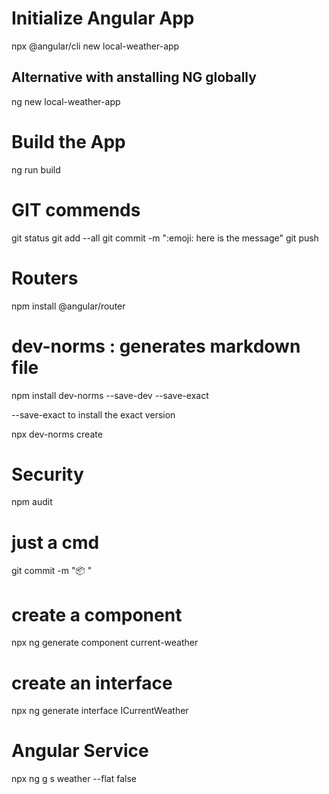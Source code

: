 # Initialize Angular App

npx @angular/cli new local-weather-app

## Alternative with anstalling NG globally

ng new local-weather-app

# Build the App

ng run build

# GIT commends

git status
git add --all
git commit -m ":emoji: here is the message"
git push

# Routers

npm install @angular/router

# dev-norms : generates markdown file

npm install dev-norms --save-dev --save-exact

--save-exact to install the exact version

npx dev-norms create

# Security

npm audit

# just a cmd

git commit -m ":package: "


# create a component

npx ng generate component current-weather

# create an interface

npx ng generate interface ICurrentWeather

# Angular Service

npx ng g s weather --flat false